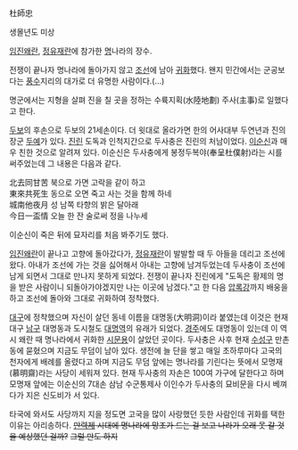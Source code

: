 杜師忠

생몰년도 미상

[임진왜란](%EC%9E%84%EC%A7%84%EC%99%9C%EB%9E%80.md),
[정유재란](%EC%A0%95%EC%9C%A0%EC%9E%AC%EB%9E%80.md)에 참가한
[명](%EB%AA%85.md)나라의 장수.

전쟁이 끝나자 명나라에 돌아가지 않고 [조선](%EC%A1%B0%EC%84%A0.md)에 남아
[귀화](%EA%B7%80%ED%99%94.md)했다. 왠지 민간에서는 군공보다는
[풍수](%ED%92%8D%EC%88%98.md)지리의 대가로 더 유명한 사람이다.(…)

명군에서는 지형을 살펴 진을 칠 곳을 정하는 수륙지획(水陸地劃) 주사(主事)로 일했다고 한다.

[두보](%EB%91%90%EB%B3%B4.md)의 후손으로 두보의 21세손이다. 더 윗대로 올라가면 한의 어사대부 두연년과 진의 장군
[두예](%EB%91%90%EC%98%88.md)가 있다. [진린](%EC%A7%84%EB%A6%B0.md) 도독과 인척지간으로
두사충은 진린의 처남이었다. [이순신](%EC%9D%B4%EC%88%9C%EC%8B%A0.md)과 매우 친한 것으로 알려져 있다.
이순신은 두사충에게 봉정두복야(奉呈杜僕射)라는 시를 써주었는데 그 내용은 다음과 같다.

北去同甘苦 북으로 가면 고락을 같이 하고  
東來共死生 동으로 오면 죽고 사는 것을 함께 하네  
城南他夜月 성 남쪽 타향의 밝은 달아래  
今日一盃情 오늘 한 잔 술로써 정을 나누세

  
이순신이 죽은 뒤에 묘자리를 처음 봐주기도 했다.

[임진왜란](%EC%9E%84%EC%A7%84%EC%99%9C%EB%9E%80.md)이 끝나고 고향에 돌아갔다가,
[정유재란](%EC%A0%95%EC%9C%A0%EC%9E%AC%EB%9E%80.md)이 발발할 때 두 아들을 데리고 조선에 왔다.
아내가 조선에 가는 것을 싫어해서 아내는 고향에 남겨두었는데 두사충이 조선에 남게 되면서 그대로 만나지 못하게 되었다. 전쟁이 끝나자
진린에게 "도독은 황제의 명을 받은 사람이니 되돌아가야겠지만 나는 이곳에 남겠다."고 한 다음
[압록강](%EC%95%95%EB%A1%9D%EA%B0%95.md)까지 배웅을 하고 조선에 돌아와 그대로 귀화하여 정착했다.

[대구](%EB%8C%80%EA%B5%AC.md)에 정착했으며 자신이 살던 동네 이름을 대명동(大明洞)이라 붙였는데 이것은 현재 대구
[남구](%EB%82%A8%EA%B5%AC.md) 대명동과 도시철도
[대명역](%EB%8C%80%EB%AA%85%EC%97%AD.md)의 유래가 되었다.
[경주](%EA%B2%BD%EC%A3%BC.md)에도 대명동이 있는데 이 역시 왜란 때 명나라에서 귀화한
[시문용](%EC%8B%9C%EB%AC%B8%EC%9A%A9.md)이 살았던 곳이다. 두사충은 사후 현재
[수성구](%EC%88%98%EC%84%B1%EA%B5%AC.md) 만촌동에 묻혔으며 지금도 무덤이 남아 있다. 생전에 늘 단을 쌓고
매일 초하루마다 고국의 천자에게 배례를 올렸다고 하며 지금도 무덤 앞에는 명나라를 기린다는 뜻에서 모명재(慕明齋)라는 사당이 세워져 있다.
현재 두사충의 자손은 100여 가구에 달한다고 하며 모명재 앞에는 이순신의 7대손 삼남 수군통제사 이인수가 두사충의 묘비문을 다시 베껴다가
지은 신도비가 서 있다.

타국에 와서도 사당까지 지을 정도면 고국을 많이 사랑했던 듯한 사람인데 귀화를 택한 이유는 아리송하다.
<del>[만력제](%EB%A7%8C%EB%A0%A5%EC%A0%9C.md) 시대에 명나라에 망조가 드는 걸 보고 나라가 오래 못 갈
것을 예상했던 걸까?</del> <del>그럴 만도 하지</del>

